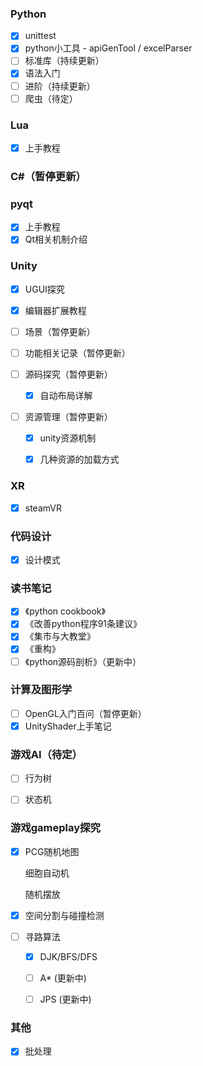 ### Python

- [x] unittest
- [x] python小工具 - apiGenTool / excelParser
- [ ] 标准库（持续更新）
- [x] 语法入门
- [ ] 进阶（持续更新）
- [ ] 爬虫（待定）

### Lua
- [x] 上手教程

### C#（暂停更新）

### pyqt

- [x] 上手教程
- [x] Qt相关机制介绍

### Unity

- [x] UGUI探究

- [x] 编辑器扩展教程

- [ ] 场景（暂停更新）

- [ ] 功能相关记录（暂停更新）

- [ ] 源码探究（暂停更新）

  - [x] 自动布局详解 

- [ ] 资源管理（暂停更新）

  - [x] unity资源机制

  - [x] 几种资源的加载方式

### XR

- [x] steamVR

### 代码设计

- [x] 设计模式

### 读书笔记

- [x] 《python cookbook》
- [x] 《改善python程序91条建议》
- [x] 《集市与大教堂》
- [x] 《重构》
- [ ] 《python源码剖析》（更新中）

### 计算及图形学

- [ ] OpenGL入门百问（暂停更新）
- [x] UnityShader上手笔记

### 游戏AI（待定）

- [ ] 行为树

- [ ] 状态机

### 游戏gameplay探究

- [x] PCG随机地图

  细胞自动机

  随机摆放

- [x] 空间分割与碰撞检测

- [ ] 寻路算法

  - [x] DJK/BFS/DFS

  - [ ] A* (更新中)

  - [ ] JPS (更新中)

### 其他

- [x] 批处理

